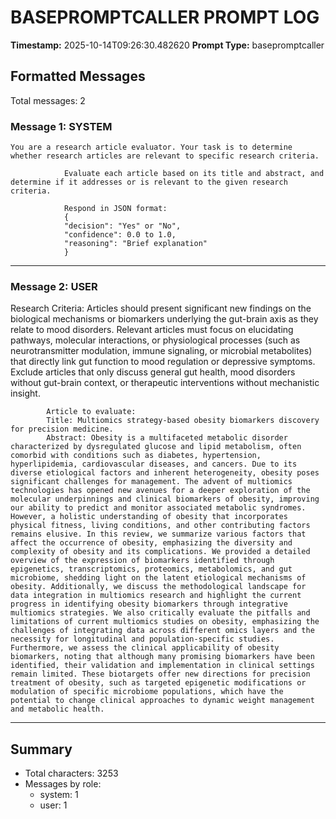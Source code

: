 # BASEPROMPTCALLER PROMPT LOG
**Timestamp:** 2025-10-14T09:26:30.482620
**Prompt Type:** basepromptcaller

## Formatted Messages
Total messages: 2

### Message 1: SYSTEM

```
You are a research article evaluator. Your task is to determine whether research articles are relevant to specific research criteria.

            Evaluate each article based on its title and abstract, and determine if it addresses or is relevant to the given research criteria.

            Respond in JSON format:
            {
            "decision": "Yes" or "No",
            "confidence": 0.0 to 1.0,
            "reasoning": "Brief explanation"
            }
```

---

### Message 2: USER

Research Criteria: Articles should present significant new findings on the biological mechanisms or biomarkers underlying the gut-brain axis as they relate to mood disorders. Relevant articles must focus on elucidating pathways, molecular interactions, or physiological processes (such as neurotransmitter modulation, immune signaling, or microbial metabolites) that directly link gut function to mood regulation or depressive symptoms. Exclude articles that only discuss general gut health, mood disorders without gut-brain context, or therapeutic interventions without mechanistic insight.

            Article to evaluate:
            Title: Multiomics strategy-based obesity biomarkers discovery for precision medicine.
            Abstract: Obesity is a multifaceted metabolic disorder characterized by dysregulated glucose and lipid metabolism, often comorbid with conditions such as diabetes, hypertension, hyperlipidemia, cardiovascular diseases, and cancers. Due to its diverse etiological factors and inherent heterogeneity, obesity poses significant challenges for management. The advent of multiomics technologies has opened new avenues for a deeper exploration of the molecular underpinnings and clinical biomarkers of obesity, improving our ability to predict and monitor associated metabolic syndromes. However, a holistic understanding of obesity that incorporates physical fitness, living conditions, and other contributing factors remains elusive. In this review, we summarize various factors that affect the occurrence of obesity, emphasizing the diversity and complexity of obesity and its complications. We provided a detailed overview of the expression of biomarkers identified through epigenetics, transcriptomics, proteomics, metabolomics, and gut microbiome, shedding light on the latent etiological mechanisms of obesity. Additionally, we discuss the methodological landscape for data integration in multiomics research and highlight the current progress in identifying obesity biomarkers through integrative multiomics strategies. We also critically evaluate the pitfalls and limitations of current multiomics studies on obesity, emphasizing the challenges of integrating data across different omics layers and the necessity for longitudinal and population-specific studies. Furthermore, we assess the clinical applicability of obesity biomarkers, noting that although many promising biomarkers have been identified, their validation and implementation in clinical settings remain limited. These biotargets offer new directions for precision treatment of obesity, such as targeted epigenetic modifications or modulation of specific microbiome populations, which have the potential to change clinical approaches to dynamic weight management and metabolic health.

---

## Summary
- Total characters: 3253
- Messages by role:
  - system: 1
  - user: 1